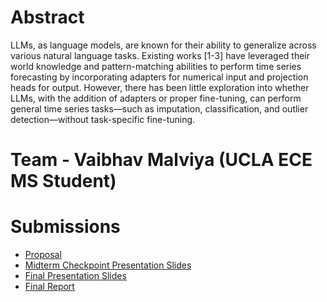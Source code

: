 # Abstract

LLMs, as language models, are known for their ability to generalize across various natural 
language tasks. Existing works [1-3] have leveraged their world knowledge and pattern-matching abilities to perform 
time series forecasting by incorporating adapters for numerical input and projection heads for output. However, there 
has been little exploration into whether LLMs, with the addition of adapters or proper fine-tuning, can perform general 
time series tasks—such as imputation, classification, and outlier detection—without task-specific fine-tuning. 

# Team - Vaibhav Malviya (UCLA ECE MS Student)

# Submissions

* [Proposal](proposal)
* [Midterm Checkpoint Presentation Slides](https://docs.google.com/presentation/d/10kWvrLXxfz-bzX5cdHgTzIwtaByFaYedC41DMM_jEi8/edit#slide=id.p)
* [Final Presentation Slides](http://)
* [Final Report](report)

